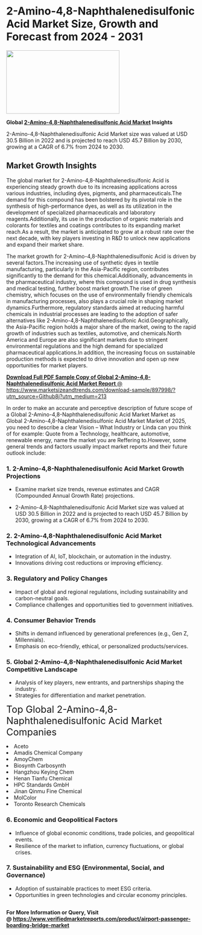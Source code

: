 <H1>2-Amino-4,8-Naphthalenedisulfonic Acid Market Size, Growth and Forecast from 2024 - 2031</H1><img class="aligncenter size-medium wp-image-584254" src="https://thirdeyenews.in/wp-content/uploads/2024/09/Global-Market-Research-300x168.jpeg" alt="" width="300" height="168" /><p><strong>Global&nbsp;<a href="https://www.marketsizeandtrends.com/download-sample/897998/?utm_source=Github8j?utm_medium=213">2-Amino-4,8-Naphthalenedisulfonic Acid Market</a> Insights</strong></p><p>2-Amino-4,8-Naphthalenedisulfonic Acid Market size was valued at USD 30.5 Billion in 2022 and is projected to reach USD 45.7 Billion by 2030, growing at a CAGR of 6.7% from 2024 to 2030.</p><p><h2>Market Growth Insights</h2> <p>The global market for 2-Amino-4,8-Naphthalenedisulfonic Acid is experiencing steady growth due to its increasing applications across various industries, including dyes, pigments, and pharmaceuticals.The demand for this compound has been bolstered by its pivotal role in the synthesis of high-performance dyes, as well as its utilization in the development of specialized pharmaceuticals and laboratory reagents.Additionally, its use in the production of organic materials and colorants for textiles and coatings contributes to its expanding market reach.As a result, the market is anticipated to grow at a robust rate over the next decade, with key players investing in R&D to unlock new applications and expand their market share.</p> <p><a href="download_sample_link_here"></a></p> <p>The market growth for 2-Amino-4,8-Naphthalenedisulfonic Acid is driven by several factors.The increasing use of synthetic dyes in textile manufacturing, particularly in the Asia-Pacific region, contributes significantly to the demand for this chemical.Additionally, advancements in the pharmaceutical industry, where this compound is used in drug synthesis and medical testing, further boost market growth.The rise of green chemistry, which focuses on the use of environmentally friendly chemicals in manufacturing processes, also plays a crucial role in shaping market dynamics.Furthermore, regulatory standards aimed at reducing harmful chemicals in industrial processes are leading to the adoption of safer alternatives like 2-Amino-4,8-Naphthalenedisulfonic Acid.Geographically, the Asia-Pacific region holds a major share of the market, owing to the rapid growth of industries such as textiles, automotive, and chemicals.North America and Europe are also significant markets due to stringent environmental regulations and the high demand for specialized pharmaceutical applications.In addition, the increasing focus on sustainable production methods is expected to drive innovation and open up new opportunities for market players.</p> <p><a href="get_more_link_here"></p><p><span class=""><strong>Download Full PDF Sample Copy of Global 2-Amino-4,8-Naphthalenedisulfonic Acid Market Report</strong> @ <a href="https://www.marketsizeandtrends.com/download-sample/897998/?utm_source=Github8j?utm_medium=213" target="_blank">https://www.marketsizeandtrends.com/download-sample/897998/?utm_source=Github8j?utm_medium=213</a></span></p><p>In order to make an accurate and perceptive description of future scope of a Global&nbsp;2-Amino-4,8-Naphthalenedisulfonic Acid Market Market as Global&nbsp;2-Amino-4,8-Naphthalenedisulfonic Acid Market Market of 2025, you need to describe a clear Vision &ndash; What Industry or Linda can you think of for example: Quote from a Technology, healthcare, automotive, renewable energy, name the market you are Reffering to.However, some general trends and factors usually impact market reports and their future outlook include:</p><h3>1.&nbsp;<strong>2-Amino-4,8-Naphthalenedisulfonic Acid Market Growth Projections</strong></h3><ul><li>Examine market size trends, revenue estimates and CAGR (Compounded Annual Growth Rate) projections.</li><li><p>2-Amino-4,8-Naphthalenedisulfonic Acid Market size was valued at USD 30.5 Billion in 2022 and is projected to reach USD 45.7 Billion by 2030, growing at a CAGR of 6.7% from 2024 to 2030.</p></li></ul><h3>2.&nbsp;<strong>2-Amino-4,8-Naphthalenedisulfonic Acid Market Technological Advancements</strong></h3><ul><li>Integration of AI, IoT, blockchain, or automation in the industry.</li><li>Innovations driving cost reductions or improving efficiency.</li></ul><h3>3.&nbsp;<strong>Regulatory and Policy Changes</strong></h3><ul><li>Impact of global and regional regulations, including sustainability and carbon-neutral goals.</li><li>Compliance challenges and opportunities tied to government initiatives.</li></ul><h3>4.&nbsp;<strong>Consumer Behavior Trends</strong></h3><ul><li>Shifts in demand influenced by generational preferences (e.g., Gen Z, Millennials).</li><li>Emphasis on eco-friendly, ethical, or personalized products/services.</li></ul><h3>5.&nbsp;<strong>Global 2-Amino-4,8-Naphthalenedisulfonic Acid Market Competitive Landscape</strong></h3><ul><li>Analysis of key players, new entrants, and partnerships shaping the industry.</li><li>Strategies for differentiation and market penetration.</li></ul><p data-pm-slice="1 1 []"><span style="color: inherit; font-family: inherit; font-size: 25px;">Top Global 2-Amino-4,8-Naphthalenedisulfonic Acid Market Companies</span></p><div class="" data-test-id=""><p><li>Aceto</li><li> Amadis Chemical Company</li><li> AmoyChem</li><li> Biosynth Carbosynth</li><li> Hangzhou Keying Chem</li><li> Henan Tianfu Chemical</li><li> HPC Standards GmbH</li><li> Jinan Qinmu Fine Chemical</li><li> MolColor</li><li> Toronto Research Chemicals</li></p></div><h3>6.&nbsp;<strong>Economic and Geopolitical Factors</strong></h3><ul><li>Influence of global economic conditions, trade policies, and geopolitical events.</li><li>Resilience of the market to inflation, currency fluctuations, or global crises.</li></ul><h3>7.&nbsp;<strong>Sustainability and ESG (Environmental, Social, and Governance)</strong></h3><ul><li>Adoption of sustainable practices to meet ESG criteria.</li><li>Opportunities in green technologies and circular economy principles.</li></ul><h2><strong style="font-size: 14px;">For More Information or Query, Visit @&nbsp;</strong><a style="background-color: #ffffff; font-size: 14px;" href="https://www.marketsizeandtrends.com/report/2-amino-48-naphthalenedisulfonic-acid-market/" target="_blank">https://www.verifiedmarketreports.com/product/airport-passenger-boarding-bridge-market</a></h2>